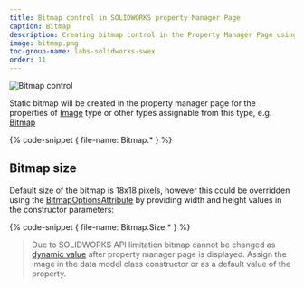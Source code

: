 ```yaml
---
title: Bitmap control in SOLIDWORKS property Manager Page
caption: Bitmap
description: Creating bitmap control in the Property Manager Page using SwEx.PMPage framework
image: bitmap.png
toc-group-name: labs-solidworks-swex
order: 11
---
```

![Bitmap control](bitmap.png)

Static bitmap will be created in the property manager page for the properties of [Image](https://docs.microsoft.com/en-us/dotnet/api/system.drawing.image?view=netframework-4.8) type or other types assignable from this type, e.g. [Bitmap](https://docs.microsoft.com/en-us/dotnet/api/system.drawing.bitmap?view=netframework-4.8)

{% code-snippet { file-name: Bitmap.* } %}

## Bitmap size

Default size of the bitmap is 18x18 pixels, however this could be overridden using the [BitmapOptionsAttribute](https://docs.codestack.net/swex/pmpage/html/T_CodeStack_SwEx_PMPage_Attributes_BitmapOptionsAttribute.htm) by providing width and height values in the constructor parameters:

{% code-snippet { file-name: Bitmap.Size.* } %}

> Due to SOLIDWORKS API limitation bitmap cannot be changed as [dynamic value](/docs/codestack/labs/solidworks/swex/pmpage/controls/dynamic-values/) after property manager page is displayed. Assign the image in the data model class constructor or as a default value of the property.
